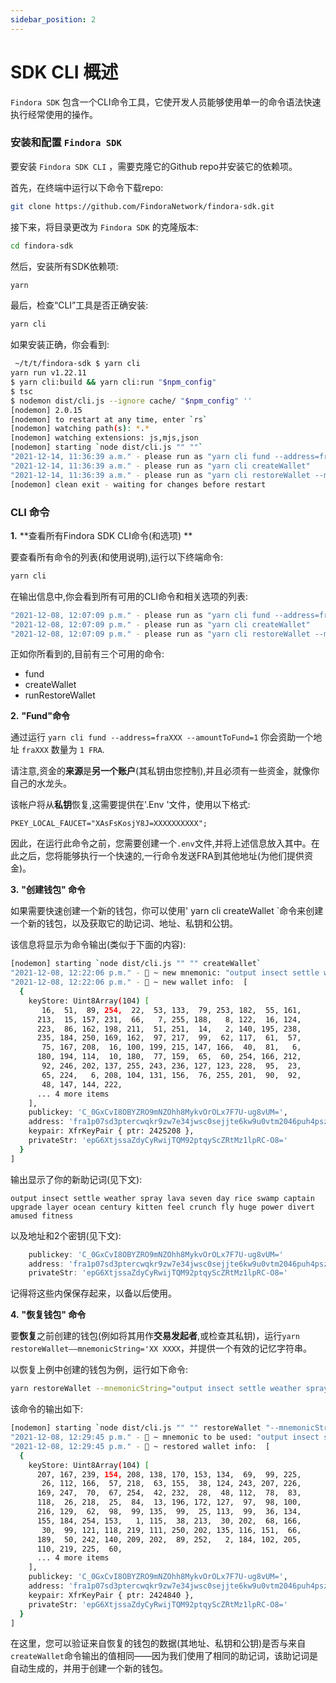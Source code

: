 ```yaml
---
sidebar_position: 2
---
```


# SDK CLI 概述

`Findora SDK` 包含一个CLI命令工具，它使开发人员能够使用单一的命令语法快速执行经常使用的操作。  

### **安装和配置 `Findora SDK`**

要安装 `Findora SDK CLI` ，需要克隆它的Github repo并安装它的依赖项。  
 
首先，在终端中运行以下命令下载repo: 

```bash
git clone https://github.com/FindoraNetwork/findora-sdk.git
```

接下来，将目录更改为 `Findora SDK` 的克隆版本:  

```bash
cd findora-sdk
```

然后，安装所有SDK依赖项:

```bash
yarn
```

最后，检查“CLI”工具是否正确安装:

```bash
yarn cli
```

如果安装正确，你会看到:

```bash
 ~/t/t/findora-sdk $ yarn cli
yarn run v1.22.11
$ yarn cli:build && yarn cli:run "$npm_config"
$ tsc
$ nodemon dist/cli.js --ignore cache/ "$npm_config" ''
[nodemon] 2.0.15
[nodemon] to restart at any time, enter `rs`
[nodemon] watching path(s): *.*
[nodemon] watching extensions: js,mjs,json
[nodemon] starting `node dist/cli.js "" ""`
"2021-12-14, 11:36:39 a.m." - please run as "yarn cli fund --address=fraXXX --amountToFund=1 "
"2021-12-14, 11:36:39 a.m." - please run as "yarn cli createWallet"
"2021-12-14, 11:36:39 a.m." - please run as "yarn cli restoreWallet --mnemonicString='XXX ... ... XXX'"
[nodemon] clean exit - waiting for changes before restart
```

### **CLI 命令**

**1.** **查看所有Findora SDK CLI命令(和选项) **

要查看所有命令的列表(和使用说明),运行以下终端命令:

```bash
yarn cli
```

在输出信息中,你会看到所有可用的CLI命令和相关选项的列表:

```bash
"2021-12-08, 12:07:09 p.m." - please run as "yarn cli fund --address=fraXXX --amountToFund=1 "
"2021-12-08, 12:07:09 p.m." - please run as "yarn cli createWallet"
"2021-12-08, 12:07:09 p.m." - please run as "yarn cli restoreWallet --mnemonicString='XXX ... ... XXX'"
```

正如你所看到的,目前有三个可用的命令:

- fund
- createWallet
- runRestoreWallet

**2.** **"Fund"命令**

通过运行 `yarn cli fund --address=fraXXX --amountToFund=1` 你会资助一个地址  `fraXXX`  数量为  `1 FRA`.

请注意,资金的**来源**是**另一个账户**(其私钥由您控制),并且必须有一些资金，就像你自己的水龙头。

该帐户将从**私钥**恢复,这需要提供在'.Env '文件，使用以下格式:

```env
PKEY_LOCAL_FAUCET="XAsFsKosjY8J=XXXXXXXXXX";
```

因此，在运行此命令之前，您需要创建一个`.env`文件,并将上述信息放入其中。在此之后，您将能够执行一个快速的,一行命令发送FRA到其他地址(为他们提供资金)。

**3.** **"创建钱包" 命令**

如果需要快速创建一个新的钱包，你可以使用' yarn cli createWallet `命令来创建一个新的钱包，以及获取它的助记词、地址、私钥和公钥。

该信息将显示为命令输出(类似于下面的内容):

```bash
[nodemon] starting `node dist/cli.js "" "" createWallet`
"2021-12-08, 12:22:06 p.m." - 🚀 ~ new mnemonic: "output insect settle weather spray lava seven day rice swamp captain upgrade layer ocean century kitten feel crunch fly huge power divert amused fitness"
"2021-12-08, 12:22:06 p.m." - 🚀 ~ new wallet info:  [
  {
    keyStore: Uint8Array(104) [
       16,  51,  89, 254,  22,  53, 133,  79, 253, 182,  55, 161,
      213,  15, 157, 231,  66,   7, 255, 188,   8, 122,  16, 124,
      223,  86, 162, 198, 211,  51, 251,  14,   2, 140, 195, 238,
      235, 184, 250, 169, 162,  97, 217,  99,  62, 117,  61,  57,
       75, 167, 208,  16, 100, 199, 215, 147, 166,  40,  81,   6,
      180, 194, 114,  10, 180,  77, 159,  65,  60, 254, 166, 212,
       92, 246, 202, 137, 255, 243, 236, 127, 123, 228,  95,  23,
       65, 224,   6, 208, 104, 131, 156,  76, 255, 201,  90,  92,
       48, 147, 144, 222,
      ... 4 more items
    ],
    publickey: 'C_0GxCvI8OBYZRO9mNZOhh8MykvOrOLx7F7U-ug8vUM=',
    address: 'fra1p07sd3ptercwqkr9zw7e34jwsc0sejjte6kw9u0vtm2046puh4pszj0rs4',
    keypair: XfrKeyPair { ptr: 2425208 },
    privateStr: 'epG6XtjssaZdyCyRwijTQM92ptqyScZRtMz1lpRC-O8='
  }
]

```

输出显示了你的新助记词(见下文):

```
output insect settle weather spray lava seven day rice swamp captain upgrade layer ocean century kitten feel crunch fly huge power divert amused fitness
```

以及地址和2个密钥(见下文):

```js
    publickey: 'C_0GxCvI8OBYZRO9mNZOhh8MykvOrOLx7F7U-ug8vUM='
    address: 'fra1p07sd3ptercwqkr9zw7e34jwsc0sejjte6kw9u0vtm2046puh4pszj0rs4'
    privateStr: 'epG6XtjssaZdyCyRwijTQM92ptqyScZRtMz1lpRC-O8='
```

记得将这些内保保存起来，以备以后使用。

**4.** **"恢复钱包" 命令**

要**恢复**之前创建的钱包(例如将其用作**交易发起者**,或检查其私钥)，运行` yarn restoreWallet——mnemonicString='XX XXXX `，并提供一个有效的记忆字符串。

以恢复上例中创建的钱包为例，运行如下命令:

```bash
yarn restoreWallet --mnemonicString="output insect settle weather spray lava seven day rice swamp captain upgrade layer ocean century kitten feel crunch fly huge power divert amused fitness"
```

该命令的输出如下:

```bash
[nodemon] starting `node dist/cli.js "" "" restoreWallet "--mnemonicString=output insect settle weather spray lava seven day rice swamp captain upgrade layer ocean century kitten feel crunch fly huge power divert amused fitness"`
"2021-12-08, 12:29:45 p.m." - 🚀 ~ mnemonic to be used: "output insect settle weather spray lava seven day rice swamp captain upgrade layer ocean century kitten feel crunch fly huge power divert amused fitness"
"2021-12-08, 12:29:45 p.m." - 🚀 ~ restored wallet info:  [
  {
    keyStore: Uint8Array(104) [
      207, 167, 239, 154, 208, 138, 170, 153, 134,  69,  99, 225,
       26, 112, 166,  57, 218,  63, 155,  38, 124, 243, 207, 226,
      169, 247,  70,  67, 254,  42, 232,  28,  48, 112,  78,  83,
      118,  26, 218,  25,  84,  13, 196, 172, 127,  97,  98, 100,
      216, 129,  62,  98,  99, 135,  99,  25, 113,  99,  36, 134,
      155, 184, 254, 153,   1, 115,  38, 213,  30, 202,  68, 166,
       30,  99, 121, 118, 219, 111, 250, 202, 135, 116, 151,  66,
      189,  50, 242, 140, 209, 202,  89, 252,   2, 184, 102, 205,
      110, 219, 225,  60,
      ... 4 more items
    ],
    publickey: 'C_0GxCvI8OBYZRO9mNZOhh8MykvOrOLx7F7U-ug8vUM=',
    address: 'fra1p07sd3ptercwqkr9zw7e34jwsc0sejjte6kw9u0vtm2046puh4pszj0rs4',
    keypair: XfrKeyPair { ptr: 2424840 },
    privateStr: 'epG6XtjssaZdyCyRwijTQM92ptqyScZRtMz1lpRC-O8='
  }
]


```

在这里，您可以验证来自恢复的钱包的数据(其地址、私钥和公钥)是否与来自` createWallet `命令输出的值相同——因为我们使用了相同的助记词，该助记词是自动生成的，并用于创建一个新的钱包。
